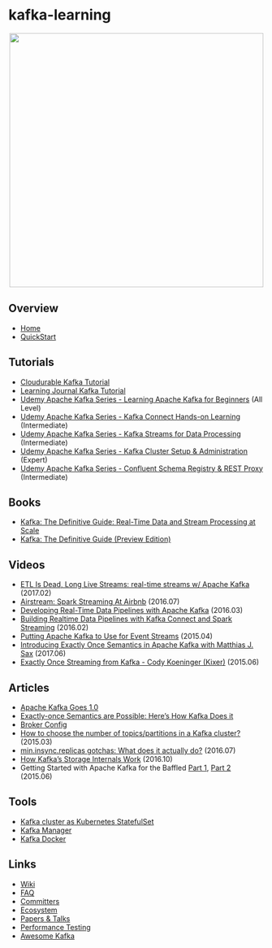 # kafka-learning

<p align="center">
  <img src="https://kafka.apache.org/images/logo.png" width="500"/>
</p>

## Overview
- [Home](https://kafka.apache.org/)
- [QuickStart](https://kafka.apache.org/quickstart)

## Tutorials
- [Cloudurable Kafka Tutorial](http://cloudurable.com/blog/kafka-tutorial/index.html)
- [Learning Journal Kafka Tutorial](https://www.youtube.com/playlist?list=PLkz1SCf5iB4enAR00Z46JwY9GGkaS2NON)
- [Udemy Apache Kafka Series - Learning Apache Kafka for Beginners](https://goo.gl/GaCKQN) (All Level)
- [Udemy Apache Kafka Series - Kafka Connect Hands-on Learning](https://goo.gl/wLLLY9) (Intermediate)
- [Udemy Apache Kafka Series - Kafka Streams for Data Processing](https://goo.gl/bro314) (Intermediate)
- [Udemy Apache Kafka Series - Kafka Cluster Setup & Administration](https://goo.gl/1uYAuU) (Expert)
- [Udemy Apache Kafka Series - Confluent Schema Registry & REST Proxy](https://goo.gl/XgWcVz) (Intermediate)


## Books
- [Kafka: The Definitive Guide: Real-Time Data and Stream Processing at Scale](https://www.amazon.com/Kafka-Definitive-Real-Time-Stream-Processing/dp/1491936169)
- [Kafka: The Definitive Guide (Preview Edition)](https://www.confluent.io/resources/kafka-definitive-guide-preview-edition/)

## Videos
- [ETL Is Dead, Long Live Streams: real-time streams w/ Apache Kafka](https://www.youtube.com/watch?v=I32hmY4diFY) (2017.02)
- [Airstream: Spark Streaming At Airbnb](https://youtu.be/tJ1uIHQtoNc) (2016.07)
- [Developing Real-Time Data Pipelines with Apache Kafka](https://www.youtube.com/watch?v=GRPLRONVDWY) (2016.03)
- [Building Realtime Data Pipelines with Kafka Connect and Spark Streaming](https://youtu.be/wMLAlJimPzk) (2016.02)
- [Putting Apache Kafka to Use for Event Streams](https://www.youtube.com/watch?v=el-SqcZLZlI) (2015.04)
- [Introducing Exactly Once Semantics in Apache Kafka with Matthias J. Sax](https://www.youtube.com/watch?v=Wo9jlaz8h0k) (2017.06)
- [Exactly Once Streaming from Kafka - Cody Koeninger (Kixer)](https://www.youtube.com/watch?v=fXnNEq1v3VA) (2015.06)

## Articles
- [Apache Kafka Goes 1.0](https://www.confluent.io/blog/apache-kafka-goes-1-0/)
- [Exactly-once Semantics are Possible: Here’s How Kafka Does it](https://www.confluent.io/blog/exactly-once-semantics-are-possible-heres-how-apache-kafka-does-it/)
- [Broker Config](https://kafka.apache.org/documentation/#brokerconfigs)
- [How to choose the number of topics/partitions in a Kafka cluster?](https://www.confluent.io/blog/how-to-choose-the-number-of-topicspartitions-in-a-kafka-cluster/) (2015.03)
- [min.insync.replicas gotchas: What does it actually do?](https://logallthethings.com/2016/07/11/min-insync-replicas-what-does-it-actually-do/) (2016.07)
- [How Kafka’s Storage Internals Work](https://thehoard.blog/how-kafkas-storage-internals-work-3a29b02e026) (2016.10)
- Getting Started with Apache Kafka for the Baffled [Part 1](http://www.shayne.me/blog/2015/2015-06-16-everything-about-kafka-part-1/), [Part 2](http://www.shayne.me/blog/2015/2015-06-25-everything-about-kafka-part-2/) (2015.06)

## Tools
- [Kafka cluster as Kubernetes StatefulSet](https://github.com/Yolean/kubernetes-kafka)
- [Kafka Manager](https://github.com/yahoo/kafka-manager)
- [Kafka Docker](https://github.com/wurstmeister/kafka-docker)

## Links
- [Wiki](https://cwiki.apache.org/confluence/display/KAFKA/Index)
- [FAQ](https://cwiki.apache.org/confluence/display/KAFKA/FAQ)
- [Committers](http://kafka.apache.org/committers)
- [Ecosystem](https://cwiki.apache.org/confluence/display/KAFKA/Ecosystem)
- [Papers & Talks](https://cwiki.apache.org/confluence/display/KAFKA/Kafka+papers+and+presentations)
- [Performance Testing](https://cwiki.apache.org/confluence/display/KAFKA/Performance+testing)
- [Awesome Kafka](https://github.com/infoslack/awesome-kafka)
